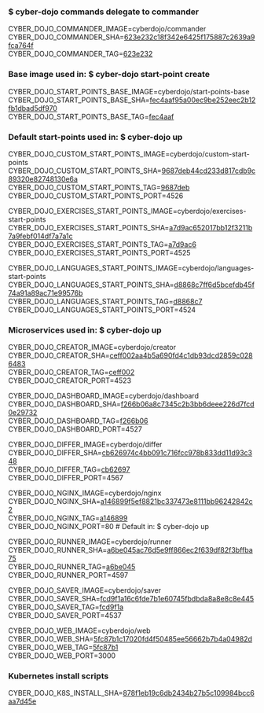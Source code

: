 ### $ cyber-dojo commands delegate to commander

CYBER_DOJO_COMMANDER_IMAGE=cyberdojo/commander  
CYBER_DOJO_COMMANDER_SHA=[623e232c18f342e6425f175887c2639a9fca764f](https://github.com/cyber-dojo/commander/commit/623e232c18f342e6425f175887c2639a9fca764f)  
CYBER_DOJO_COMMANDER_TAG=[623e232](https://hub.docker.com/layers/cyberdojo/commander/623e232/images/sha256-9d95a9ddf2fc0d69e61b98c03e9edc60657f2b3f474fee1eb43253e5a6cf3beb)  

### Base image used in: $ cyber-dojo start-point create

CYBER_DOJO_START_POINTS_BASE_IMAGE=cyberdojo/start-points-base  
CYBER_DOJO_START_POINTS_BASE_SHA=[fec4aaf95a00ec9be252eec2b12fb1dbad5df970](https://github.com/cyber-dojo/start-points-base/commit/fec4aaf95a00ec9be252eec2b12fb1dbad5df970)  
CYBER_DOJO_START_POINTS_BASE_TAG=[fec4aaf](https://hub.docker.com/layers/cyberdojo/start-points-base/fec4aaf/images/sha256-344fc78560d89fd8463098d5db7f4ed9596d0dd571de34b8ca99a3530e1448b5)  

### Default start-points used in: $ cyber-dojo up

CYBER_DOJO_CUSTOM_START_POINTS_IMAGE=cyberdojo/custom-start-points  
CYBER_DOJO_CUSTOM_START_POINTS_SHA=[9687deb44cd233d817cdb9c89320e82748130e6a](https://github.com/cyber-dojo/custom-start-points/commit/9687deb44cd233d817cdb9c89320e82748130e6a)  
CYBER_DOJO_CUSTOM_START_POINTS_TAG=[9687deb](https://hub.docker.com/layers/cyberdojo/custom-start-points/9687deb/images/sha256-9a9d148b4cafb8d2d99d152291516bf225038739a1a3b2c135011c78d53457b5)  
CYBER_DOJO_CUSTOM_START_POINTS_PORT=4526

CYBER_DOJO_EXERCISES_START_POINTS_IMAGE=cyberdojo/exercises-start-points  
CYBER_DOJO_EXERCISES_START_POINTS_SHA=[a7d9ac652017bb12f3211b7a9febf014df7a7a1c](https://github.com/cyber-dojo/exercises-start-points/commit/a7d9ac652017bb12f3211b7a9febf014df7a7a1c)  
CYBER_DOJO_EXERCISES_START_POINTS_TAG=[a7d9ac6](https://hub.docker.com/layers/cyberdojo/exercises-start-points/a7d9ac6/images/sha256-22a3ab900eb241b74b36be5ad4413b75fc26cab1f64476b9515fc9d0a40d1ae6)  
CYBER_DOJO_EXERCISES_START_POINTS_PORT=4525

CYBER_DOJO_LANGUAGES_START_POINTS_IMAGE=cyberdojo/languages-start-points  
CYBER_DOJO_LANGUAGES_START_POINTS_SHA=[d8868c7ff6d5bcefdb45f74a91a89ac71e99576b](https://github.com/cyber-dojo/languages-start-points/commit/d8868c7ff6d5bcefdb45f74a91a89ac71e99576b)  
CYBER_DOJO_LANGUAGES_START_POINTS_TAG=[d8868c7](https://hub.docker.com/layers/cyberdojo/languages-start-points/d8868c7/images/sha256-fb66bc84620af85e434f183dd62482366adefc28c745e174937f79e2d002db1f)  
CYBER_DOJO_LANGUAGES_START_POINTS_PORT=4524

### Microservices used in: $ cyber-dojo up

CYBER_DOJO_CREATOR_IMAGE=cyberdojo/creator  
CYBER_DOJO_CREATOR_SHA=[ceff002aa4b5a690fd4c1db93dcd2859c0286483](https://github.com/cyber-dojo/creator/commit/ceff002aa4b5a690fd4c1db93dcd2859c0286483)  
CYBER_DOJO_CREATOR_TAG=[ceff002](https://hub.docker.com/layers/cyberdojo/creator/ceff002/images/sha256-b0548207de58762c948890dae97d35e1c3465ef0c4396762d90052b919bf4411)  
CYBER_DOJO_CREATOR_PORT=4523

CYBER_DOJO_DASHBOARD_IMAGE=cyberdojo/dashboard  
CYBER_DOJO_DASHBOARD_SHA=[f266b06a8c7345c2b3bb6deee226d7fcd0e29732](https://github.com/cyber-dojo/dashboard/commit/f266b06a8c7345c2b3bb6deee226d7fcd0e29732)  
CYBER_DOJO_DASHBOARD_TAG=[f266b06](https://hub.docker.com/layers/cyberdojo/dashboard/f266b06/images/sha256-f61ae1e8ae77d7f93b2ad224a8412caf496225a6edcce162ccc4b9a1929c7e9f)  
CYBER_DOJO_DASHBOARD_PORT=4527

CYBER_DOJO_DIFFER_IMAGE=cyberdojo/differ  
CYBER_DOJO_DIFFER_SHA=[cb626974c4bb091c716fcc978b833dd11d93c348](https://github.com/cyber-dojo/differ/commit/cb626974c4bb091c716fcc978b833dd11d93c348)  
CYBER_DOJO_DIFFER_TAG=[cb62697](https://hub.docker.com/layers/cyberdojo/differ/cb62697/images/sha256-3394dd2ac4584725f75b74844c70b89a0f5cfadb0b09fd97daf95bf0db2b9a19)  
CYBER_DOJO_DIFFER_PORT=4567

CYBER_DOJO_NGINX_IMAGE=cyberdojo/nginx  
CYBER_DOJO_NGINX_SHA=[a146899f5ef8821bc337473e8111bb96242842c2](https://github.com/cyber-dojo/nginx/commit/a146899f5ef8821bc337473e8111bb96242842c2)  
CYBER_DOJO_NGINX_TAG=[a146899](https://hub.docker.com/layers/cyberdojo/nginx/a146899/images/sha256-c0e0f1cccd3a5d867e5d90abfccd8a787031725093a67473325b6cb45a4cabd0)  
CYBER_DOJO_NGINX_PORT=80 # Default in: $ cyber-dojo up

CYBER_DOJO_RUNNER_IMAGE=cyberdojo/runner  
CYBER_DOJO_RUNNER_SHA=[a6be045ac76d5e9ff866ec2f639df82f3bffba75](https://github.com/cyber-dojo/runner/commit/a6be045ac76d5e9ff866ec2f639df82f3bffba75)  
CYBER_DOJO_RUNNER_TAG=[a6be045](https://hub.docker.com/layers/cyberdojo/runner/a6be045/images/sha256-edd5e89969b57a9fc4a2a03ebe6a43fd26b85877a2f55b02fe8f00caf1b245ca)  
CYBER_DOJO_RUNNER_PORT=4597

CYBER_DOJO_SAVER_IMAGE=cyberdojo/saver  
CYBER_DOJO_SAVER_SHA=[fcd9f1a16c6fde7b1e60745fbdbda8a8e8c8e445](https://github.com/cyber-dojo/saver/commit/fcd9f1a16c6fde7b1e60745fbdbda8a8e8c8e445)  
CYBER_DOJO_SAVER_TAG=[fcd9f1a](https://hub.docker.com/layers/cyberdojo/saver/fcd9f1a/images/sha256-99662adb900a35cc60a7bdfc083b49664c564f88570bfb18a175eaedf05d7f68)  
CYBER_DOJO_SAVER_PORT=4537

CYBER_DOJO_WEB_IMAGE=cyberdojo/web  
CYBER_DOJO_WEB_SHA=[5fc87b1c17020fd4f50485ee56662b7b4a04982d](https://github.com/cyber-dojo/web/commit/5fc87b1c17020fd4f50485ee56662b7b4a04982d)  
CYBER_DOJO_WEB_TAG=[5fc87b1](https://hub.docker.com/layers/cyberdojo/web/5fc87b1/images/sha256-9828ded232d0882203a9f2891a368e7551fff4974a54c76287caff7e21b9059a)  
CYBER_DOJO_WEB_PORT=3000

### Kubernetes install scripts
CYBER_DOJO_K8S_INSTALL_SHA=[878f1eb19c6db2434b27b5c109984bcc6aa7d45e](https://github.com/cyber-dojo/k8s-install/commit/878f1eb19c6db2434b27b5c109984bcc6aa7d45e)  
